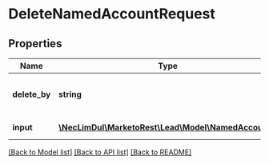 # DeleteNamedAccountRequest

## Properties

Name | Type | Description | Notes
------------ | ------------- | ------------- | -------------
**delete_by** | **string** | Key to use for deletion of the record | [optional] 
**input** | [**\NecLimDul\MarketoRest\Lead\Model\NamedAccount[]**](NamedAccount.md) | List of input records | 

[[Back to Model list]](../README.md#documentation-for-models) [[Back to API list]](../README.md#documentation-for-api-endpoints) [[Back to README]](../README.md)
